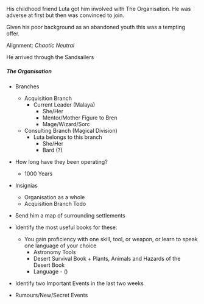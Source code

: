 His childhood friend Luta got him involved with The Organisation. He was adverse at first but then was convinced to join.

Given his poor background as an abandoned youth this was a tempting offer.

Alignment: *Chaotic Neutral*

He arrived through the Sandsailers
##### The Organisation
- Branches
	- Acquisition Branch
		- Current Leader (Malaya)
			- She/Her
			- Mentor/Mother Figure to Bren
			- Mage/Wizard/Sorc
	- Consulting Branch (Magical Division)
		- Luta belongs to this branch
			- She/Her
			- Bard (?)
- How long have they been operating?
	- 1000 Years
	
- Insignias
	- Organisation as a whole
	- Acquisition Branch
Todo
- Send him a map of surrounding settlements
- Identify the most useful books for these:
	- You gain proficiency with one skill, tool, or weapon, or learn to speak one language of your choice
		- Astronomy Tools
		- Desert Survival Book + Plants, Animals and Hazards of the Desert Book
		- Language - ()
- Identify two Important Events in the last two weeks
- Rumours/New/Secret Events